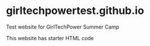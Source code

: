 # girltechpowertest.github.io
Test website for GirlTechPower Summer Camp 

This website has starter HTML code

